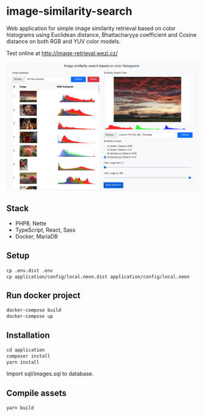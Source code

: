 # image-similarity-search

Web application for simple image similarity retrieval based on color histograms using Euclidean distance,  Bhattacharyya coefficient and Cosine distance on both RGB and YUV color models.

Test online at http://image-retrieval.wezi.cz/

![Example](docs/example1.png)

Stack
-----

- PHP8, Nette
- TypeScript, React, Sass
- Docker, MariaDB


Setup
-----

    cp .env.dist .env
    cp application/config/local.neon.dist application/config/local.neon

Run docker project
------------

	docker-compose build
	docker-compose up

Installation
------------

	cd application
	composer install
	yarn install

Import sql/images.sql to database.

Compile assets
--------------

	yarn build
